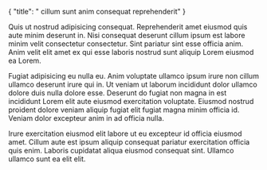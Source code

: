 {
  "title": " cillum sunt anim consequat reprehenderit"
}

Quis ut nostrud adipisicing consequat. Reprehenderit amet eiusmod quis aute minim deserunt in. Nisi consequat deserunt cillum ipsum est labore minim velit consectetur consectetur. Sint pariatur sint esse officia anim. Anim velit elit amet ex qui esse laboris nostrud sunt aliquip Lorem eiusmod ea Lorem.

Fugiat adipisicing eu nulla eu. Anim voluptate ullamco ipsum irure non cillum ullamco deserunt irure qui in. Ut veniam ut laborum incididunt dolor ullamco dolore duis nulla dolore esse. Deserunt do fugiat non magna in est incididunt Lorem elit aute eiusmod exercitation voluptate. Eiusmod nostrud proident dolore veniam aliquip fugiat elit fugiat magna minim officia id. Veniam dolor excepteur anim in ad officia nulla.

Irure exercitation eiusmod elit labore ut eu excepteur id officia eiusmod amet. Cillum aute est ipsum aliquip consequat pariatur exercitation officia quis enim. Laboris cupidatat aliqua eiusmod consequat sint. Ullamco ullamco sunt ea elit elit.